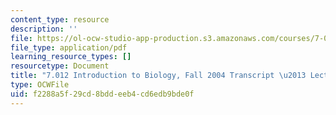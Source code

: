 ```yaml
---
content_type: resource
description: ''
file: https://ol-ocw-studio-app-production.s3.amazonaws.com/courses/7-01sc-fundamentals-of-biology-fall-2011/f2288a5f29cd8bddeeb4cd6edb9bde0f_7_0122004L09.pdf
file_type: application/pdf
learning_resource_types: []
resourcetype: Document
title: "7.012 Introduction to Biology, Fall 2004 Transcript \u2013 Lecture 9"
type: OCWFile
uid: f2288a5f-29cd-8bdd-eeb4-cd6edb9bde0f
---
```

